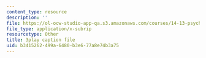```yaml
---
content_type: resource
description: ''
file: https://ol-ocw-studio-app-qa.s3.amazonaws.com/courses/14-13-psychology-and-economics-spring-2020/b3415262499a6480b3e677a8e74b3a75_K7QVIqV2QMk.srt
file_type: application/x-subrip
resourcetype: Other
title: 3play caption file
uid: b3415262-499a-6480-b3e6-77a8e74b3a75
---
```

